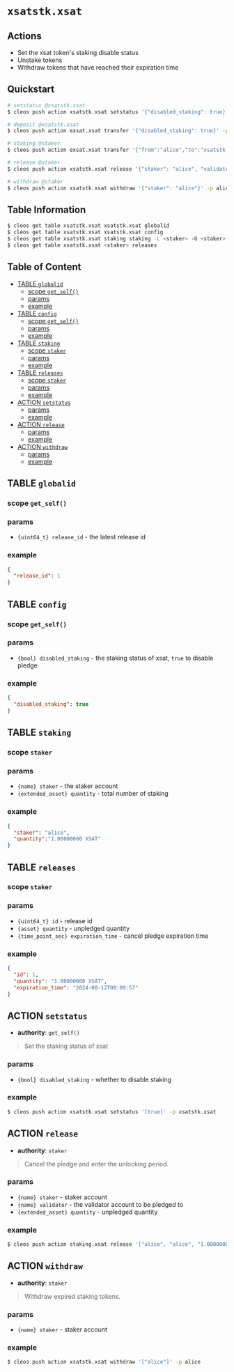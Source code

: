 # `xsatstk.xsat`

## Actions

- Set the xsat token's staking disable status
- Unstake tokens
- Withdraw tokens that have reached their expiration time

## Quickstart 

```bash
# setstatus @xsatstk.xsat
$ cleos push action xsatstk.xsat setstatus '{"disabled_staking": true}' -p xsatstk.xsat

# deposit @xsatstk.xsat
$ cleos push action exsat.xsat transfer '{"disabled_staking": true}' -p xsatstk.xsat

# staking @staker
$ cleos push action exsat.xsat transfer '{"from":"alice","to":"xsatstk.xsat","quantity":"1.00000000 XSAT", "memo":"alice"}' -p alice

# release @staker
$ cleos push action xsatstk.xsat release '{"staker": "alice", "validator": "alice", "quantity": "1.00000000 XSAT"}' -p alice

# withdraw @staker
$ cleos push action xsatstk.xsat withdraw '{"staker": "alice"}' -p alice
```

## Table Information

```bash
$ cleos get table xsatstk.xsat xsatstk.xsat globalid
$ cleos get table xsatstk.xsat xsatstk.xsat config
$ cleos get table xsatstk.xsat staking staking -L <staker> -U <staker>
$ cleos get table xsatstk.xsat <staker> releases
```

## Table of Content


- [TABLE `globalid`](#table-globalid)
  - [scope `get_self()`](#scope-get_self)
  - [params](#params)
  - [example](#example)
- [TABLE `config`](#table-config)
  - [scope `get_self()`](#scope-get_self-1)
  - [params](#params-1)
  - [example](#example-1)
- [TABLE `staking`](#table-staking)
  - [scope `staker`](#scope-staker)
  - [params](#params-2)
  - [example](#example-2)
- [TABLE `releases`](#table-releases)
  - [scope `staker`](#scope-staker-1)
  - [params](#params-3)
  - [example](#example-3)
- [ACTION `setstatus`](#action-setstatus)
  - [params](#params-4)
  - [example](#example-4)
- [ACTION `release`](#action-release)
  - [params](#params-5)
  - [example](#example-5)
- [ACTION `withdraw`](#action-withdraw)
  - [params](#params-6)
  - [example](#example-6)


## TABLE `globalid`

### scope `get_self()`
### params

- `{uint64_t} release_id` - the latest release id

### example

```json
{
  "release_id": 1
}
```

## TABLE `config`

### scope `get_self()`
### params

- `{bool} disabled_staking` - the staking status of xsat,  `true` to disable pledge

### example

```json
{
  "disabled_staking": true
}
```

## TABLE `staking`

### scope `staker`
### params

- `{name} staker` - the staker account
- `{extended_asset} quantity` - total number of staking

### example

```json
{
  "staker": "alice",
  "quantity":"1.00000000 XSAT"
}
```

## TABLE `releases`

### scope `staker`
### params

- `{uint64_t} id` - release id
- `{asset} quantity` - unpledged quantity
- `{time_point_sec} expiration_time` - cancel pledge expiration time

### example

```json
{
  "id": 1,
  "quantity": "1.00000000 XSAT",
  "expiration_time": "2024-08-12T08:09:57"
}
```

## ACTION `setstatus`

- **authority**: `get_self()`

> Set the staking status of xsat

### params

- `{bool} disabled_staking` - whether to disable staking

### example

```bash
$ cleos push action xsatstk.xsat setstatus '[true]' -p xsatstk.xsat
```

## ACTION `release`

- **authority**: `staker`

> Cancel the pledge and enter the unlocking period.

### params

- `{name} staker` - staker account
- `{name} validator` - the validator account to be pledged to
- `{extended_asset} quantity` - unpledged quantity

### example

```bash
$ cleos push action staking.xsat release '["alice", "alice", "1.00000000 XSAT"]' -p alice
```

## ACTION `withdraw`

- **authority**: `staker`

> Withdraw expired staking tokens.

### params

- `{name} staker` - staker account

### example

```bash
$ cleos push action xsatstk.xsat withdraw '["alice"]' -p alice
```
